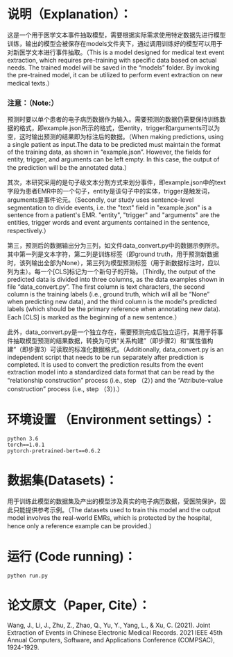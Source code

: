 # 说明（Explanation）：
这是一个用于医学文本事件抽取模型，需要根据实际需求使用特定数据先进行模型训练，输出的模型会被保存在models文件夹下，通过调用训练好的模型可以用于对新医学文本进行事件抽取。（This is a model designed for medical text event extraction, which requires pre-training with specific data based on actual needs. The trained model will be saved in the “models” folder. By invoking the pre-trained model, it can be utilized to perform event extraction on new medical texts.）
### 注意：（Note:）
预测时要以单个患者的电子病历数据作为输入。需要预测的数据仍需要保持训练数据的格式，即example.json所示的格式，但entity，trigger和arguments可以为空，这时输出预测的结果即为标注后的数据。（When making predictions, using a single patient as input.The data to be predicted must maintain the format of the training data, as shown in “example.json”. However, the fields for entity, trigger, and arguments can be left empty. In this case, the output of the prediction will be the annotated data.）

其次，本研究采用的是句子级文本分割方式来划分事件，即example.json中的text字段为患者EMR中的一个句子，entity是该句子中的实体，trigger是触发词，arguments是事件论元。（Secondly, our study uses sentence-level segmentation to divide events, i.e. the "text" field in "example.json" is a sentence from a patient's EMR. "entity", "trigger" and "arguments" are the entities, trigger words and event arguments contained in the sentence, respectively.）

第三，预测后的数据输出分为三列，如文件data_convert.py中的数据示例所示。其中第一列是文本字符，第二列是训练标签（即ground truth，用于预测新数据时，该列输出全部为None），第三列为模型预测标签（用于新数据标注时，应以列为主）。每一个[CLS]标记为一个新句子的开始。（Thirdly, the output of the predicted data is divided into three columns, as the data examples shown in file “data_convert.py”. The first column is text characters, the second column is the training labels (i.e., ground truth, which will all be “None” when predicting new data), and the third column is the model's predicted labels (which should be the primary reference when annotating new data). Each [CLS] is marked as the beginning of a new sentence.）

此外，data_convert.py是一个独立存在，需要预测完成后独立运行，其用于将事件抽取模型预测的结果数据，转换为可供“关系构建”（即步骤2）和“属性值构建”（即步骤3）可读取的标准化数据格式。（Additionally, data_convert.py is an independent script that needs to be run separately after prediction is completed. It is used to convert the prediction results from the event extraction model into a standardized data format that can be read by the “relationship construction” process (i.e., step （2）) and the “Attribute-value construction” process (i.e., step （3）).）


# 环境设置 （Environment settings）：
    python 3.6
    torch==1.0.1
    pytorch-pretrained-bert==0.6.2


# 数据集(Datasets)：
用于训练此模型的数据集及产出的模型涉及真实的电子病历数据，受医院保护，因此只能提供参考示例。（The datasets used to train this model and the output model involves the real-world EMRs, which is protected by the hospital, hence only a reference example can be provided.）


# 运行 (Code running)：
    python run.py


# 论文原文（Paper, Cite）：
Wang, J., Li, J., Zhu, Z., Zhao, Q., Yu, Y., Yang, L., & Xu, C. (2021). Joint Extraction of Events in Chinese Electronic Medical Records. 2021 IEEE 45th Annual Computers, Software, and Applications Conference (COMPSAC), 1924-1929.
